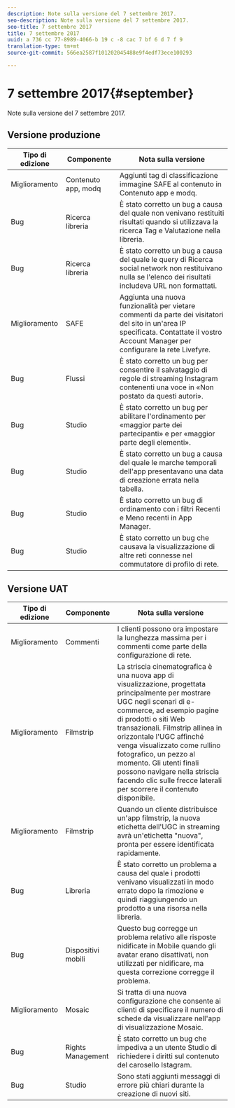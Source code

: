 ```yaml
---
description: Note sulla versione del 7 settembre 2017.
seo-description: Note sulla versione del 7 settembre 2017.
seo-title: 7 settembre 2017
title: 7 settembre 2017
uuid: a 736 cc 77-8989-4066-b 19 c -8 cac 7 bf 6 d 7 f 9
translation-type: tm+mt
source-git-commit: 566ea2587f101202045488e9f4edf73ece100293

---
```



# 7 settembre 2017{#september}

Note sulla versione del 7 settembre 2017.

## Versione produzione

| **Tipo di edizione** | **Componente** | **Nota sulla versione** |
|---|---|---|
| Miglioramento | Contenuto app, modq | Aggiunti tag di classificazione immagine SAFE al contenuto in Contenuto app e modq. |
| Bug | Ricerca libreria | È stato corretto un bug a causa del quale non venivano restituiti risultati quando si utilizzava la ricerca Tag e Valutazione nella libreria. |
| Bug | Ricerca libreria | È stato corretto un bug a causa del quale le query di Ricerca social network non restituivano nulla se l'elenco dei risultati includeva URL non formattati. |
| Miglioramento | SAFE | Aggiunta una nuova funzionalità per vietare commenti da parte dei visitatori del sito in un'area IP specificata. Contattate il vostro Account Manager per configurare la rete Livefyre. |
| Bug | Flussi | È stato corretto un bug per consentire il salvataggio di regole di streaming Instagram contenenti una voce in «Non postato da questi autori». |
| Bug | Studio | È stato corretto un bug per abilitare l'ordinamento per «maggior parte dei partecipanti» e per «maggior parte degli elementi». |
| Bug | Studio | È stato corretto un bug a causa del quale le marche temporali dell'app presentavano una data di creazione errata nella tabella. |
| Bug | Studio | È stato corretto un bug di ordinamento con i filtri Recenti e Meno recenti in App Manager. |
| Bug | Studio | È stato corretto un bug che causava la visualizzazione di altre reti connesse nel commutatore di profilo di rete. |

## Versione UAT

| **Tipo di edizione** | **Componente** | **Nota sulla versione** |
|---|---|---|
| Miglioramento | Commenti | I clienti possono ora impostare la lunghezza massima per i commenti come parte della configurazione di rete. |
| Miglioramento | Filmstrip | La striscia cinematografica è una nuova app di visualizzazione, progettata principalmente per mostrare UGC negli scenari di e-commerce, ad esempio pagine di prodotti o siti Web transazionali. Filmstrip allinea in orizzontale l'UGC affinché venga visualizzato come rullino fotografico, un pezzo al momento. Gli utenti finali possono navigare nella striscia facendo clic sulle frecce laterali per scorrere il contenuto disponibile. |
| Miglioramento | Filmstrip | Quando un cliente distribuisce un'app filmstrip, la nuova etichetta dell'UGC in streaming avrà un'etichetta "nuova", pronta per essere identificata rapidamente. |
| Bug | Libreria | È stato corretto un problema a causa del quale i prodotti venivano visualizzati in modo errato dopo la rimozione e quindi riaggiungendo un prodotto a una risorsa nella libreria. |
| Bug | Dispositivi mobili | Questo bug corregge un problema relativo alle risposte nidificate in Mobile quando gli avatar erano disattivati, non utilizzati per nidificare, ma questa correzione corregge il problema. |
| Miglioramento | Mosaic | Si tratta di una nuova configurazione che consente ai clienti di specificare il numero di schede da visualizzare nell'app di visualizzazione Mosaic. |
| Bug | Rights Management | È stato corretto un bug che impediva a un utente Studio di richiedere i diritti sul contenuto del carosello Istagram. |
| Bug | Studio | Sono stati aggiunti messaggi di errore più chiari durante la creazione di nuovi siti. |

